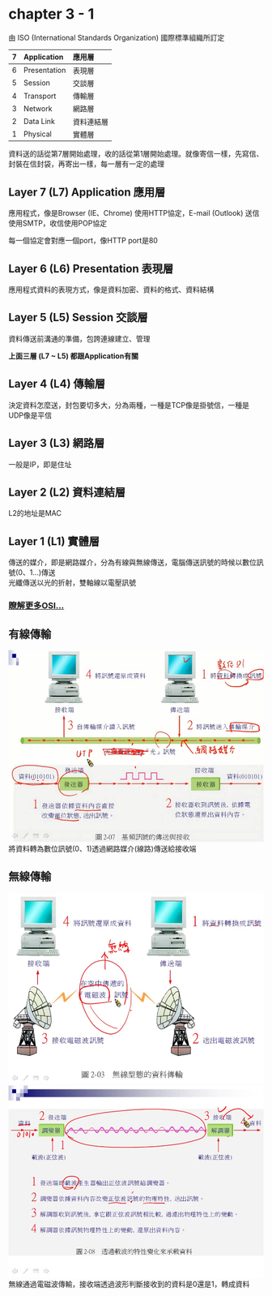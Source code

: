 # chapter 3 - 1

由 ISO \(International Standards Organization\) 國際標準組織所訂定

| 7 | Application | 應用層 |
| :--- | :--- | :--- |
| 6 | Presentation | 表現層 |
| 5 | Session | 交談層 |
| 4 | Transport | 傳輸層 |
| 3 | Network | 網路層 |
| 2 | Data Link | 資料連結層 |
| 1 | Physical | 實體層 |

資料送的話從第7層開始處理，收的話從第1層開始處理。就像寄信一樣，先寫信、封裝在信封袋，再寄出一樣，每一層有一定的處理

## Layer 7 \(L7\) Application 應用層

應用程式，像是Browser \(IE、Chrome\) 使用HTTP協定，E-mail \(Outlook\) 送信使用SMTP，收信使用POP協定

每一個協定會對應一個port，像HTTP port是80

## Layer 6 \(L6\) Presentation 表現層

應用程式資料的表現方式，像是資料加密、資料的格式、資料結構

## Layer 5 \(L5\) Session 交談層

資料傳送前溝通的準備，包誇連線建立、管理

**上面三層 \(L7 ~ L5\) 都跟Application有關**

## Layer 4 \(L4\) 傳輸層

決定資料怎麼送，封包要切多大，分為兩種，一種是TCP像是掛號信，一種是UDP像是平信

## Layer 3 \(L3\) 網路層

一般是IP，即是住址

## Layer 2 \(L2\) 資料連結層

L2的地址是MAC

## Layer 1 \(L1\) 實體層

傳送的媒介，即是網路媒介，分為有線與無線傳送，電腦傳送訊號的時候以數位訊號\(0、1...\)傳送  
 光纖傳送以光的折射，雙軸線以電壓訊號

### [瞭解更多OSI...](https://ithelp.ithome.com.tw/articles/10000021)

## 有線傳輸

![wired](../.gitbook/assets/wired.jpg) 將資料轉為數位訊號\(0、1\)透過網路媒介\(線路\)傳送給接收端

## 無線傳輸

![wireless](../.gitbook/assets/wireless1.jpg) ![wireless](../.gitbook/assets/wireless2.jpg) 無線通過電磁波傳輸，接收端透過波形判斷接收到的資料是0還是1，轉成資料

